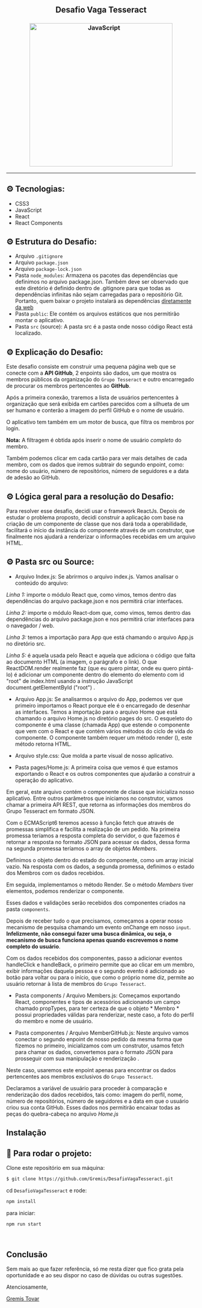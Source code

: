 <h2 align="center">Desafio Vaga Tesseract</h2>


<h3 align="center">
  <img alt="JavaScript"
    src="https://miro.medium.com/max/2642/1*SFRIvE6brmBfCqjT7ZEniA.png" width="380px"/>
</h3>
<hr/>


## ⚙️ Tecnologias:
- CSS3
- JavaScript 
- React 
- React Components

## ⚙️ Estrutura do Desafio:

- Arquivo `.gitignore`
- Arquivo `package.json`
- Arquivo `package-lock.json`
- Pasta `node_modules`: Armazena os pacotes das dependências que definimos no arquivo package.json. Também deve ser observado que este diretório é definido dentro de .gitignore para que todas as dependências infinitas não sejam carregadas para o repositório Git. Portanto, quem baixar o projeto instalará as dependências [diretamente da web](https://www.npmjs.com/
)
- Pasta `public`: Ele contém os arquivos estáticos que nos permitirão montar o aplicativo.
- Pasta `src` (source): A pasta src é a pasta onde nosso código React está localizado.
## ⚙️ Explicação do Desafio:
Este desafio consiste em construir uma pequena página web que se conecte com a **API GitHub**, 2 enpoints são dados, um que mostra os membros públicos da organização do `Grupo Tesseract` e outro encarregado de procurar os membros pertencentes ao **GitHub**.

Após a primeira conexão, traremos a lista de usuários pertencentes à organização que será exibida em cartões parecidos com a silhueta de um ser humano e conterão a imagem do perfil GitHub e o nome de usuário.

O aplicativo tem também em um motor de busca, que filtra os membros por login.

**Nota:** A filtragem é obtida após inserir o nome de usuário *completo* do membro.

Também podemos clicar em cada cartão para ver mais detalhes de cada membro, com os dados que iremos subtrair do segundo enpoint, como: nome do usuário, número de repositórios, número de seguidores e a data de adesão ao GitHub.

## ⚙️ Lógica geral para a resolução do Desafio:
Para resolver esse desafio, decidi usar o framework ReactJs.
Depois de estudar o problema proposto, decidi construir a aplicação com base na criação de um componente de classe que nos dará toda a operabilidade, facilitará o início da instância do componente através de um construtor, que finalmente nos ajudará a renderizar o informações recebidas em um arquivo HTML.

## ⚙️ Pasta src ou Source:

- Arquivo Index.js:
Se abrirmos o arquivo index.js. Vamos analisar o conteúdo do arquivo:

*Linha 1:* importe o módulo React que, como vimos, temos dentro das dependências do arquivo package.json e nos permitirá criar interfaces.

*Linha 2:* importe o módulo React-dom que, como vimos, temos dentro das dependências do arquivo package.json e nos permitirá criar interfaces para o navegador / web.

*Linha 3:* temos a importação para App que está chamando o arquivo App.js no diretório src.

*Linha 5:* é aquela usada pelo React e aquela que adiciona o código que falta ao documento HTML (a imagem, o parágrafo e o link). O que ReactDOM.render realmente faz (que eu quero pintar, onde eu quero pintá-lo) é adicionar um componente dentro do elemento do elemento com id "root" de index.html usando a instrução JavaScript document.getElementById ("root") .

- Arquivo App.js:
Se analisarmos o arquivo do App, podemos ver que primeiro importamos o React porque ele é o encarregado de desenhar as interfaces.
Temos a importação para o arquivo Home que está chamando o arquivo Home.js no diretório pages do src.
O esqueleto do componente é uma classe (chamada App) que estende o componente que vem com o React e que contém vários métodos do ciclo de vida do componente.
O componente também requer um método render (), este método retorna HTML.

- Arquivo style.css:
Que molda a parte visual de nosso aplicativo.

- Pasta pages/Home.js:
A primeira coisa que vemos é que estamos exportando o React e os outros componentes que ajudarão a construir a operação do aplicativo.

Em geral, este arquivo contém o componente de classe que inicializa nosso aplicativo. Entre outros parâmetros que iniciamos no construtor, vamos chamar a primeira API REST, que retorna as informações dos membros do Grupo Tesseract em formato JSON.

Com o ECMAScript6 teremos acesso à função fetch que através de promessas simplifica e facilita a realização de um pedido. Na primeira promessa teríamos a resposta completa do servidor, o que fazemos é retornar a resposta no formato JSON para acessar os dados, dessa forma na segunda promessa teríamos o array de objetos *Members*.

Definimos o objeto dentro do estado do componente, como um array inicial vazio.
Na resposta com os dados, a segunda promessa, definimos o estado dos Membros com os dados recebidos.

Em seguida, implementamos o método Render. Se o método *Members* tiver elementos, podemos renderizar o componente.

Esses dados e validações serão recebidos dos componentes criados na pasta `components`.

Depois de receber tudo o que precisamos, começamos a operar nosso mecanismo de pesquisa chamando um evento onChange em nosso `input`. **Infelizmente, não consegui fazer uma busca dinâmica, ou seja, o mecanismo de busca funciona apenas quando escrevemos o nome completo do usuário**.

Com os dados recebidos dos componentes, passo a adicionar eventos handleClick e handleBack, o primeiro permite que ao clicar em um membro, exibir informações daquela pessoa e o segundo evento é adicionado ao botão para voltar ou para o início, que como o próprio nome diz, permite ao usuário retornar à lista de membros do `Grupo Tesseract`.

- Pasta components / Arquivo Members.js:
Começamos exportando React, componentes e tipos de acessórios adicionando um campo chamado propTypes, para ter certeza de que o objeto * Membro * possui propriedades válidas para renderizar, neste caso, a foto do perfil do membro e nome de usuário.

- Pasta componentes / Arquivo MemberGitHub.js:
Neste arquivo vamos conectar o segundo enpoint de nosso pedido da mesma forma que fizemos no primeiro, inicializamos com um construtor, usamos fetch para chamar os dados, convertemos para o formato JSON para prosseguir com sua manipulação e renderização .

Neste caso, usaremos este enpoint apenas para encontrar os dados pertencentes aos membros exclusivos do `Grupo Tesseract`.

Declaramos a variável de usuário para proceder à comparação e renderização dos dados recebidos, tais como: imagem do perfil, nome, número de repositórios, número de seguidores e a data em que o usuário criou sua conta GitHub.
Esses dados nos permitirão encaixar todas as peças do quebra-cabeça no arquivo *Home.js*


##  Instalação


## 🏁 Para rodar o projeto:

Clone este repositório em sua máquina:

```bash
$ git clone https://github.com/Gremis/DesafioVagaTesseract.git
```

cd `DesafioVagaTesseract` e rode:

```bash
npm install
```

para iniciar:

```bash
npm run start
```

<br/>

##  Conclusão

Sem mais ao que fazer referência, só me resta dizer que fico grata pela oportunidade e ao seu dispor no caso de dúvidas ou outras sugestões.

Atenciosamente,

[Gremis Tovar](https://www.linkedin.com/in/gremis-tovar-987673135/) 
